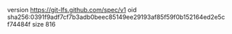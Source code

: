 version https://git-lfs.github.com/spec/v1
oid sha256:0391f9adf7cf7b3adb0beec85149ee29193af85f59f0b152164ed2e5cf74484f
size 816
